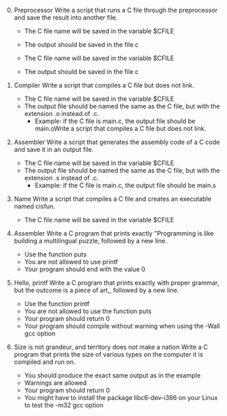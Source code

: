 0. Preprocessor 
Write a script that runs a C file through the preprocessor and save the result into another file.

   - The C file name will be saved in the variable $CFILE
   - The output should be saved in the file c


    - The C file name will be saved in the variable $CFILE
    - The output should be saved in the file c

1. Compiler
Write a script that compiles a C file but does not link.

   - The C file name will be saved in the variable $CFILE
   - The output file should be named the same as the C file, but with the extension .o instead of .c.
       - Example: if the C file is main.c, the output file should be main.oWrite a script that compiles a C file but does not link.

2. Assembler
Write a script that generates the assembly code of a C code and save it in an output file.

    - The C file name will be saved in the variable $CFILE
    - The output file should be named the same as the C file, but with the extension .s instead of .c.
        - Example: if the C file is main.c, the output file should be main.s

3. Name
Write a script that compiles a C file and creates an executable named cisfun.

   - The C file name will be saved in the variable $CFILE

2. Assembler
Write a C program that prints exactly "Programming is like building a multilingual puzzle, followed by a new line.

   - Use the function puts
   - You are not allowed to use printf
   - Your program should end with the value 0

5. Hello, printf
Write a C program that prints exactly with proper grammar, but the outcome is a piece of art,, followed by a new line.

   - Use the function printf
   - You are not allowed to use the function puts
   - Your program should return 0
   - Your program should compile without warning when using the -Wall gcc option

6. Size is not grandeur, and territory does not make a nation
Write a C program that prints the size of various types on the computer it is compiled and run on.

   - You should produce the exact same output as in the example   
   - Warnings are allowed
   - Your program should return 0
   - You might have to install the package libc6-dev-i386 on your Linux to test the -m32 gcc option
